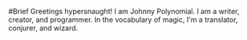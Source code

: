 #Brief
Greetings hypersnaught! I am Johnny Polynomial. I am a writer, creator, and programmer. In the vocabulary of magic, I'm a translator, conjurer, and wizard.

